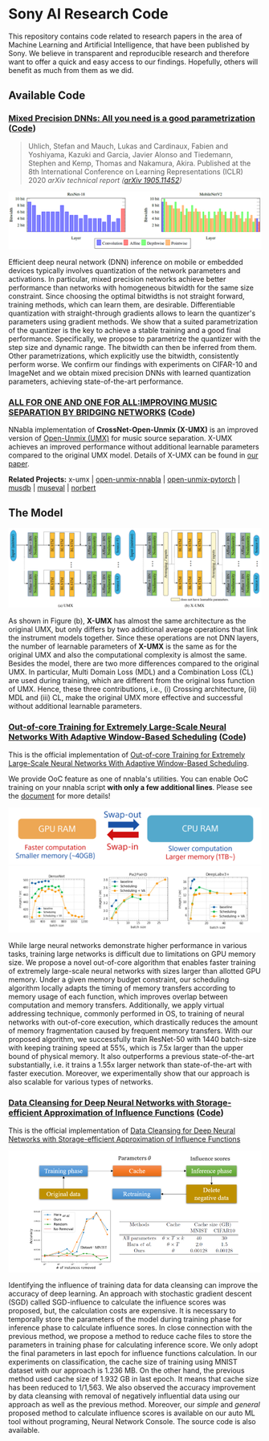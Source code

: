 # Sony AI Research Code

This repository contains code related to research papers in the area of 
Machine Learning and Artificial Intelligence, that have been published by Sony. 
We believe in transparent and reproducible research and therefore want to offer 
a quick and easy access to our findings. Hopefully, others will benefit as much
from them as we did.


## Available Code

### [**Mixed Precision DNNs: All you need is a good parametrization**](https://openreview.net/forum?id=Hyx0slrFvH&noteId=Hyx0slrFvH&invitationId=ICLR.cc/2020/Conference/Paper2519) ([Code](./mixed-precision-dnns))
> Uhlich, Stefan and Mauch, Lukas and Cardinaux, Fabien and Yoshiyama, Kazuki and Garcia, Javier Alonso and Tiedemann, Stephen and Kemp, Thomas and Nakamura, Akira.
> Published at the 8th International Conference on Learning Representations (ICLR) 2020
> *arXiv technical report ([arXiv 1905.11452]( https://arxiv.org/abs/1905.11452))*

![](mixed-precision-dnns/imgs/bitwidth.png)


Efficient deep neural network (DNN) inference on mobile or embedded devices typically 
involves quantization of the network parameters and activations. 
In particular, mixed precision networks achieve better performance than networks 
with homogeneous bitwidth for the same size constraint. Since choosing the optimal 
bitwidths is not straight forward, training methods, which can learn them, 
are desirable. Differentiable quantization with straight-through gradients allows 
to learn the quantizer's parameters using gradient methods. We show that a suited 
parametrization of the quantizer is the key to achieve a stable training and a good 
final performance. Specifically, we propose to parametrize the quantizer with the 
step size and dynamic range. The bitwidth can then be inferred from them. 
Other parametrizations, which explicitly use the bitwidth, consistently perform worse. 
We confirm our findings with experiments on CIFAR-10 and ImageNet and we obtain mixed 
precision DNNs with learned quantization parameters, achieving state-of-the-art performance. 

### [**ALL FOR ONE AND ONE FOR ALL:IMPROVING MUSIC SEPARATION BY BRIDGING NETWORKS**](https://arxiv.org/abs/2010.04228) ([Code](./x-umx))
NNabla implementation of __CrossNet-Open-Unmix (X-UMX)__ is an improved version of [Open-Unmix (UMX)](https://github.com/sigsep/open-unmix-nnabla)  for music source separation. X-UMX achieves an improved performance without additional learnable parameters compared to the original UMX model. Details of X-UMX can be found in [our paper](https://arxiv.org/abs/2010.04228).

__Related Projects:__  x-umx | [open-unmix-nnabla](https://github.com/sigsep/open-unmix-nnabla) | [open-unmix-pytorch](https://github.com/sigsep/open-unmix-pytorch) | [musdb](https://github.com/sigsep/sigsep-mus-db) | [museval](https://github.com/sigsep/sigsep-mus-eval) | [norbert](https://github.com/sigsep/norbert)

## The Model

![](x-umx/imgs/umx-network-vs-x-umx-network.png)

As shown in Figure (b), __X-UMX__ has almost the same architecture as the original UMX, 
but only differs by two additional average operations that link the instrument models together. 
Since these operations are not DNN layers, the number of learnable parameters of __X-UMX__ is 
the same as for the original UMX and also the computational complexity is almost the same. 
Besides the model, there are two more differences compared to the original UMX. In particular, 
Multi Domain Loss (MDL) and a Combination Loss (CL) are used during training, which are different 
from the original loss function of UMX. Hence, these three contributions, i.e., (i) Crossing architecture, 
(ii) MDL and (iii) CL, make the original UMX more effective and successful without additional learnable parameters.


### [**Out-of-core Training for Extremely Large-Scale Neural Networks With Adaptive Window-Based Scheduling**](https://arxiv.org/abs/2010.14109) ([Code](./out-of-core-training))

This is the official implementation of [Out-of-core Training for Extremely Large-Scale Neural Networks With Adaptive Window-Based Scheduling](https://arxiv.org/abs/2010.14109).

We provide OoC feature as one of nnabla's utilities. You can enable OoC training on your nnabla script **with only a few additional lines**.
Please see the [document](https://nnabla.readthedocs.io/en/latest/python/api/lms.html) for more details!

![](./out-of-core-training/imgs/overview.png)
![](./out-of-core-training/imgs/result.png)

While large neural networks demonstrate higher performance in various tasks, training large networks is difficult due to limitations on GPU memory size. We propose a novel out-of-core algorithm that enables faster training of extremely large-scale neural networks with sizes larger than allotted GPU memory. Under a given memory budget constraint, our scheduling algorithm locally adapts the timing of memory transfers according to memory usage of each function, which improves overlap between computation and memory transfers. Additionally, we apply virtual addressing technique, commonly performed in OS, to training of neural networks with out-of-core execution, which drastically reduces the amount of memory fragmentation caused by frequent memory transfers. With our proposed algorithm, we successfully train ResNet-50 with 1440 batch-size with keeping training speed at 55%, which is 7.5x larger than the upper bound of physical memory. It also outperforms a previous state-of-the-art substantially, i.e. it trains a 1.55x larger network than state-of-the-art with faster execution. Moreover, we experimentally show that our approach is also scalable for various types of networks.

### [**Data Cleansing for Deep Neural Networks with Storage-efficient Approximation of Influence Functions**](https://arxiv.org/abs/2103.11807) ([Code](./data-cleansing))

This is the official implementation of [Data Cleansing for Deep Neural Networks with Storage-efficient Approximation of Influence Functions]((https://arxiv.org/abs/2103.11807))

![](./data-cleansing/imgs/datacleansing.png)

Identifying the influence of training data for data cleansing can improve the accuracy of deep learning. An approach with stochastic gradient descent (SGD) called SGD-influence to calculate the influence scores was proposed, but, the calculation costs are expensive. It is necessary to temporally store the parameters of the model during training phase for inference phase to calculate influence sores. In close connection with the previous method, we propose a method to reduce cache files to store the parameters in training phase for calculating inference score. We only adopt the final parameters in last epoch for influence functions calculation. In our experiments on classification, the cache size of training using MNIST dataset with our approach is 1.236 MB. On the other hand, the previous method used cache size of 1.932 GB in last epoch. It means that cache size has been reduced to 1/1,563. We also observed the accuracy improvement by data cleansing with removal of negatively influential data using our approach as well as the previous method. Moreover, our *simple* and *general* proposed method to calculate influence scores is available on our auto ML tool without programing, Neural Network Console. The source code is also available.


